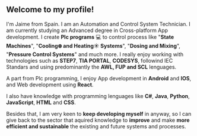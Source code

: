 ## Welcome to my profile!

I'm Jaime from Spain. I am an Automation and Control System Technician. I am currently studying an Advanced degree in Cross-platform App development. I create **Plc programs** 💻 to control process like "**State Machines**", "**Cooling❄️ and Heating☀️ Systems**", "**Dosing and Mixing**", "**Pressure Control Systems**" and much more. I really enjoy working with technologies such as **STEP7**, **TIA PORTAL**, **CODESYS**, followind IEC Standars and using predominantly the **AWL, FUP and SCL** lenguages.

A part from Plc programming, I enjoy App development in **Android** and **IOS**, and Web development using **React**. 

I also have knowledge with programming lenguages like **C#**, **Java**, **Python**, **JavaScript**, **HTML** and **CSS**.

Besides that, I am very keen to **keep developing myself** in anyway, so I can give back to the sector that aquired knowledge to **improve** and make **more efficient and sustainable** the existing and future systems and processes. 

